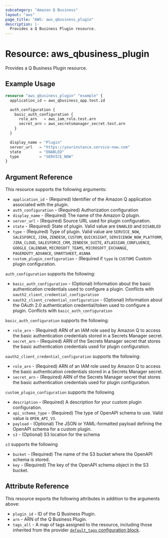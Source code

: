 ```yaml
---
subcategory: "Amazon Q Business"
layout: "aws"
page_title: "AWS: aws_qbusiness_plugin"
description: |-
  Provides a Q Business Plugin resource.
---
```


# Resource: aws_qbusiness_plugin

Provides a Q Business Plugin resource.

## Example Usage

```terraform
resource "aws_qbusiness_plugin" "example" {
  application_id = aws_qbusiness_app.test.id

  auth_configuration {
    basic_auth_configuration {
      role_arn   = aws_iam_role.test.arn
      secret_arn = aws_secretsmanager_secret.test.arn
    }
  }

  display_name = "Plugin"
  server_url   = "https://yourinstance.service-now.com"
  state        = "ENABLED"
  type         = "SERVICE_NOW"
}
```

## Argument Reference

This resource supports the following arguments:

* `application_id` - (Required) Identifier of the Amazon Q application associated with the plugin.
* `auth_configuration` - (Required) Authorization configuration
* `display_name` - (Required) The name of the Amazon Q plugin.
* `server_url` - (Required) Source URL used for plugin configuration.
* `state` - (Required) State of plugin. Valid value are `ENABLED` and `DISABLED`
* `type` - (Required) Type of plugin. Valid value are `SERVICE_NOW`, `SALESFORCE`, `JIRA`, `ZENDESK`, `CUSTOM`, `QUICKSIGHT`, `SERVICENOW_NOW_PLATFORM`, `JIRA_CLOUD`, `SALESFORCE_CRM`, `ZENDESK_SUITE`, `ATLASSIAN_CONFLUENCE`, `GOOGLE_CALENDAR`, `MICROSOFT_TEAMS`, `MICROSOFT_EXCHANGE`, `PAGERDUTY_ADVANCE`, `SMARTSHEET`, `ASANA`
* `custom_plugin_configuration` - (Required if `type` is `CUSTOM`) Custom plugin configuration.

`auth_configuration` supports the following:

* `basic_auth_configuration` - (Optional) Information about the basic authentication credentials used to configure a plugin. Conflicts with `oauth2_client_credential_configuration`
* `oauth2_client_credential_configuration` - (Optional) Information about the OAuth 2.0 authentication credential/token used to configure a plugin. Conflicts with `basic_auth_configuration`

`basic_auth_configuration` supports the following:

* `role_arn` - (Required) ARN of an IAM role used by Amazon Q to access the basic authentication credentials stored in a Secrets Manager secret.
* `secret_arn` - (Required) ARN of the Secrets Manager secret that stores the basic authentication credentials used for plugin configuration.

`oauth2_client_credential_configuration` supports the following:

* `role_arn` - (Required) ARN of an IAM role used by Amazon Q to access the basic authentication credentials stored in a Secrets Manager secret.
* `secret_arn` - (Required) ARN of the Secrets Manager secret that stores the basic authentication credentials used for plugin configuration.

`custom_plugin_configuration` supports the following

* `description` - (Required) A description for your custom plugin configuration.
* `api_schema_type` - (Required) The type of OpenAPI schema to use. Valid value is `OPEN_API_V3`.
* `payload` - (Optional) The JSON or YAML-formatted payload defining the OpenAPI schema for a custom plugin.
* `s3` - (Optional) S3 location for the schema

`s3` supports the following

* `bucket` - (Required) The name of the S3 bucket where the OpenAPI schema is stored.
* `key` - (Required) The key of the OpenAPI schema object in the S3 bucket.

## Attribute Reference

This resource exports the following attributes in addition to the arguments above:

* `plugin_id` - ID of the Q Business Plugin.
* `arn` - ARN of the Q Business Plugin.
* `tags_all` - A map of tags assigned to the resource, including those inherited from the provider [`default_tags` configuration block](https://registry.terraform.io/providers/hashicorp/aws/latest/docs#default_tags-configuration-block).
